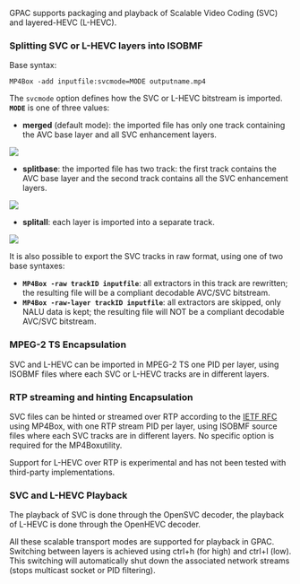 GPAC supports packaging and playback of Scalable Video Coding (SVC) and layered-HEVC (L-HEVC).


### Splitting SVC or L-HEVC layers into ISOBMF

Base syntax:

```
MP4Box -add inputfile:svcmode=MODE outputname.mp4
```

The `svcmode` option defines how the SVC or L-HEVC bitstream is imported. **`MODE`** is one of three values:

*   **merged** (default mode): the imported file has only one track containing the AVC base layer and all SVC enhancement layers.  
  
 [![](https://gpac.io/files/2012/11/merged5.png)](https://gpac.io/files/2012/11/merged5.png)

 
*   **splitbase**: the imported file has two track: the first track contains the AVC base layer and the second track contains all the SVC enhancement layers.
  
[![](https://gpac.io/files/2012/11/splitbase3.png)](https://gpac.io/files/2012/11/splitbase3.png)

*   **splitall**: each layer is imported into a separate track. 

[![](https://gpac.io/files/2012/11/splitall2.png)](https://gpac.io/files/2012/11/splitall2.png)

It is also possible to export the SVC tracks in raw format, using one of two base syntaxes:

*   **`MP4Box -raw trackID inputfile`**: all extractors in this track are rewritten; the resulting file will be a compliant decodable AVC/SVC bitstream.
*   **`MP4Box -raw-layer trackID inputfile`**: all extractors are skipped, only NALU data is kept; the resulting file will NOT be a compliant decodable AVC/SVC bitstream.



### MPEG-2 TS Encapsulation

SVC and L-HEVC can be imported in MPEG-2 TS one PID per layer, using ISOBMF files where each SVC or L-HEVC tracks are in different layers.


### RTP streaming and hinting Encapsulation

SVC files can be hinted or streamed over RTP according to the [IETF RFC](http://tools.ietf.org/html/rfc6190) using MP4Box, with one RTP stream PID per layer, using ISOBMF source files where each SVC tracks are in different layers. No specific option is required for the MP4Boxutility.

Support for L-HEVC over RTP is experimental and has not been tested with third-party implementations.

### SVC and L-HEVC Playback

The playback of SVC is done through the OpenSVC decoder, the playback of L-HEVC is done through the OpenHEVC decoder.

All these scalable transport modes are supported for playback in GPAC. Switching between layers is achieved using ctrl+h (for high) and ctrl+l (low). This switching will automatically shut down the associated network streams (stops multicast socket or PID filtering).
